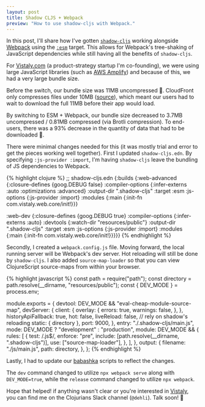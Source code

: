 ```yaml
---
layout: post
title: Shadow CLJS + Webpack
preview: "How to use shadow-cljs with Webpack."
---
```


In this post, I'll share how I've gotten [`shadow-cljs`][shadow]
working alongside [Webpack][webpack] using the [`:esm`][shadow-esm]
target. This allows for Webpack's tree-shaking of JavaScript dependencies
while still having all the benefits of `shadow-cljs`.

For [Vistaly.com][vistaly] (a product-strategy startup I'm co-founding),
we were using large JavaScript libraries (such as [AWS Amplify][amplify])
and because of this, we had a very large bundle size.

Before the switch, our bundle size was 11MB uncompressed 🐢. CloudFront
only compresses files under 10MB ([source][cloudfront]), which meant
our users had to wait to download the full 11MB before their app would load.

By switching to ESM + Webpack, our bundle size decreased to 3.7MB uncompressed /
0.81MB compressed (via Brotli compression). To end-users, there was a
93% decrease in the quantity of data that had to be downloaded 🐇.

There were minimal changes needed for this (it was mostly trial and error to get
the pieces working well together). First I updated `shadow-cljs.edn`. By
specifying `:js-provider :import`, I'm having `shadow-cljs` leave the
bundling of JS dependencies to Webpack.

{% highlight clojure %}
;; shadow-cljs.edn
{:builds
 {:web-advanced
  {:closure-defines {goog.DEBUG false}
   :compiler-options {:infer-externs :auto
                      :optimizations :advanced}
   :output-dir ".shadow-cljs"
   :target :esm
   :js-options {:js-provider :import}
   :modules {:main {:init-fn com.vistaly.web.core/init!}}}

  :web-dev
  {:closure-defines {goog.DEBUG true}
   :compiler-options {:infer-externs :auto}
   :devtools {:watch-dir "resources/public"}
   :output-dir ".shadow-cljs"
   :target :esm
   :js-options {:js-provider :import}
   :modules {:main {:init-fn com.vistaly.web.core/init!}}}}}
{% endhighlight %}

Secondly, I created a `webpack.config.js` file. Moving forward,
the local running server will be Webpack's dev server. Hot reloading
will still be done by `shadow-cljs`. I also added `source-map-loader` so
that you can view ClojureScript source-maps from within your browser.

{% highlight javascript %}
const path = require("path");
const directory = path.resolve(__dirname, "resources/public");
const { DEV_MODE } = process.env;

module.exports = {
  devtool: DEV_MODE && "eval-cheap-module-source-map",
  devServer: {
    client: {
      overlay: {
        errors: true,
        warnings: false,
      },
    },
    historyApiFallback: true,
    hot: false,
    liveReload: false, // rely on shadow's reloading
    static: { directory },
    port: 9000,
  },
  entry: "./.shadow-cljs/main.js",
  mode: DEV_MODE ? "development" : "production",
  module: DEV_MODE && {
    rules: [
      {
        test: /\.js$/,
        enforce: "pre",
        include: [path.resolve(__dirname, ".shadow-cljs")],
        use: ["source-map-loader"],
      },
    ],
  },
  output: {
    filename: "./js/main.js",
    path: directory,
  },
};
{% endhighlight %}

Lastly, I had to update our [babashka][bb] scripts to reflect the changes.

The `dev` command changed to utilize `npx webpack serve` along with `DEV_MODE=true`,
while the `release` command changed to utilize `npx webpack`.

Hope that helped! if anything wasn't clear or you're interested in [Vistaly][vistaly],
you can find me on the Clojurians Slack channel (`@dehli`). Talk soon! 👋

[amplify]:    https://docs.amplify.aws/guides/q/platform/js/
[bb]:         https://github.com/babashka/babashka
[cloudfront]: https://docs.aws.amazon.com/AmazonCloudFront/latest/DeveloperGuide/ServingCompressedFiles.html
[shadow]:     https://github.com/thheller/shadow-cljs
[shadow-esm]: https://shadow-cljs.github.io/docs/UsersGuide.html#target-esm
[vistaly]:    https://www.vistaly.com
[webpack]:    https://webpack.js.org/
